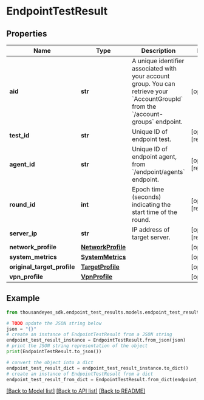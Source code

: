 # EndpointTestResult


## Properties

Name | Type | Description | Notes
------------ | ------------- | ------------- | -------------
**aid** | **str** | A unique identifier associated with your account group. You can retrieve your &#x60;AccountGroupId&#x60; from the &#x60;/account-groups&#x60; endpoint. | [optional] 
**test_id** | **str** | Unique ID of endpoint test. | [optional] [readonly] 
**agent_id** | **str** | Unique ID of endpoint agent, from &#x60;/endpoint/agents&#x60; endpoint. | [optional] [readonly] 
**round_id** | **int** | Epoch time (seconds) indicating the start time of the round. | [optional] [readonly] 
**server_ip** | **str** | IP address of target server. | [optional] [readonly] 
**network_profile** | [**NetworkProfile**](NetworkProfile.md) |  | [optional] 
**system_metrics** | [**SystemMetrics**](SystemMetrics.md) |  | [optional] 
**original_target_profile** | [**TargetProfile**](TargetProfile.md) |  | [optional] 
**vpn_profile** | [**VpnProfile**](VpnProfile.md) |  | [optional] 

## Example

```python
from thousandeyes_sdk.endpoint_test_results.models.endpoint_test_result import EndpointTestResult

# TODO update the JSON string below
json = "{}"
# create an instance of EndpointTestResult from a JSON string
endpoint_test_result_instance = EndpointTestResult.from_json(json)
# print the JSON string representation of the object
print(EndpointTestResult.to_json())

# convert the object into a dict
endpoint_test_result_dict = endpoint_test_result_instance.to_dict()
# create an instance of EndpointTestResult from a dict
endpoint_test_result_from_dict = EndpointTestResult.from_dict(endpoint_test_result_dict)
```
[[Back to Model list]](../README.md#documentation-for-models) [[Back to API list]](../README.md#documentation-for-api-endpoints) [[Back to README]](../README.md)


